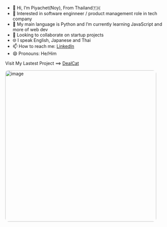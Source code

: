 - 👋 Hi, I’m Piyachet(Noy), From Thailand🇹🇭
- 👀 Interested in software enginneer / product management role in tech company
- 🌱 My main language is Python and I’m currently learning JavaScript and more of web dev
- 💞️ Looking to collaborate on startup projects
- 🌐 I speak English, Japanese and Thai
- 📫 How to reach me: [LinkedIn](https://www.linkedin.com/in/piyachet-p2145/)
- 😄 Pronouns: He/Him

Visit My Lastest Project ==> [DealCat](https://dealcat.vercel.app) <br /> 
<div style="float: left; margin-right: 10px; overflow: hidden;">
  <img width="480" alt="image" src="https://github.com/user-attachments/assets/322b25f8-5a72-4604-a527-9aed895ff2a1" style="border-radius: 10px;">
</div>


<!---- ⚡ Fun fact: --->

<!---
Piyachetnoy/Piyachetnoy is a ✨ special ✨ repository because its `README.md` (this file) appears on your GitHub profile.
You can click the Preview link to take a look at your changes.
--->

